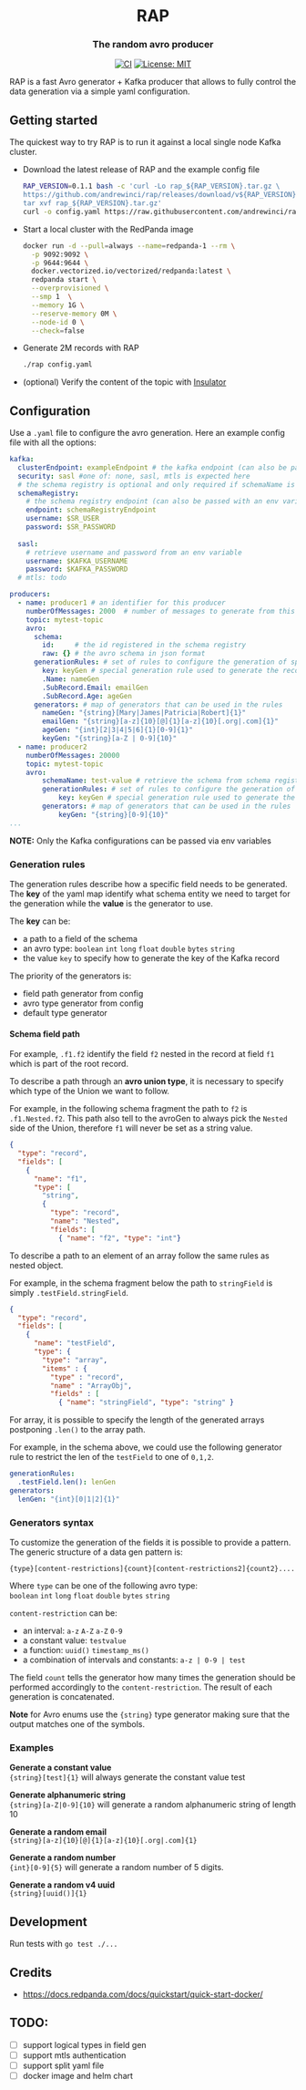 <h1 align="center">RAP</h2>
<h3 align="center">The random avro producer</h3>

<p align="center">
<a href="https://github.com/andrewinci/rap/actions"><img alt="CI" src="https://github.com/andrewinci/rap/actions/workflows/go.yml/badge.svg"></a>
<a href="https://github.com/rap/license/blob/main/LICENSE"><img alt="License: MIT" src="https://img.shields.io/badge/License-MIT-green.svg"></a>
</p>


RAP is a fast Avro generator + Kafka producer that allows to fully control the data generation via a simple yaml configuration.

## Getting started

The quickest way to try RAP is to run it against a local single node Kafka cluster.
- Download the latest release of RAP and the example config file
  ```bash
  RAP_VERSION=0.1.1 bash -c 'curl -Lo rap_${RAP_VERSION}.tar.gz \
  https://github.com/andrewinci/rap/releases/download/v${RAP_VERSION}/rap_${RAP_VERSION}_$(uname)_$(uname -m).tar.gz && \
  tar xvf rap_${RAP_VERSION}.tar.gz'
  curl -o config.yaml https://raw.githubusercontent.com/andrewinci/rap/main/example/local_cluster.yaml
  ```
- Start a local cluster with the RedPanda image
  ```bash
  docker run -d --pull=always --name=redpanda-1 --rm \
    -p 9092:9092 \
    -p 9644:9644 \
    docker.vectorized.io/vectorized/redpanda:latest \
    redpanda start \
    --overprovisioned \
    --smp 1  \
    --memory 1G \
    --reserve-memory 0M \
    --node-id 0 \
    --check=false
  ```
- Generate 2M records with RAP
  ```bash
  ./rap config.yaml
  ```
- (optional) Verify the content of the topic with [Insulator](https://github.com/andrewinci/Insulator/blob/master/Readme.md)

## Configuration
Use a `.yaml` file to configure the avro generation. Here an example config file with all the options:
```yaml
kafka:
  clusterEndpoint: exampleEndpoint # the kafka endpoint (can also be passed with an env variable like $KAFKA_ENDPOINT)
  security: sasl #one of: none, sasl, mtls is expected here
  # the schema registry is optional and only required if schemaName is used in a producer
  schemaRegistry:
    # the schema registry endpoint (can also be passed with an env variable like $SR_ENDPOINT)
    endpoint: schemaRegistryEndpoint 
    username: $SR_USER
    password: $SR_PASSWORD
    
  sasl:
    # retrieve username and password from an env variable
    username: $KAFKA_USERNAME 
    password: $KAFKA_PASSWORD
  # mtls: todo

producers:
  - name: producer1 # an identifier for this producer
    numberOfMessages: 2000  # number of messages to generate from this producer
    topic: mytest-topic
    avro:
      schema: 
        id:     # the id registered in the schema registry
        raw: {} # the avro schema in json format
      generationRules: # set of rules to configure the generation of specific fields
        key: keyGen # special generation rule used to generate the record key
        .Name: nameGen 
        .SubRecord.Email: emailGen
        .SubRecord.Age: ageGen
      generators: # map of generators that can be used in the rules 
        nameGen: "{string}[Mary|James|Patricia|Robert]{1}"
        emailGen: "{string}[a-z]{10}[@]{1}[a-z]{10}[.org|.com]{1}"
        ageGen: "{int}[2|3|4|5|6]{1}[0-9]{1}"
        keyGen: "{string}[a-Z | 0-9]{10}"
  - name: producer2
    numberOfMessages: 20000
    topic: mytest-topic
    avro:
        schemaName: test-value # retrieve the schema from schema registry
        generationRules: # set of rules to configure the generation of specific fields
            key: keyGen # special generation rule used to generate the record key
        generators: # map of generators that can be used in the rules 
            keyGen: "{string}[0-9]{10}"
...
```
**NOTE:** Only the Kafka configurations can be passed via env variables
 
### Generation rules
The generation rules describe how a specific field needs to be generated.
The **key** of the yaml map identify what schema entity we need to target for the generation while the **value** is the generator to use.

The **key** can be:
- a path to a field of the schema
- an avro type: `boolean` `int` `long` `float` `double` `bytes` `string`
- the value `key` to specify how to generate the key of the Kafka record

The priority of the generators is:
- field path generator from config
- avro type generator from config
- default type generator

#### Schema field path

For example, `.f1.f2` identify the field `f2` nested in the record at field `f1` which is part of the root record.

To describe a path through an **avro union type**, it is necessary to specify which type of the Union we want to follow.

For example, in the following schema fragment the path to `f2` is `.f1.Nested.f2`.
This path also tell to the avroGen to always pick the `Nested` side of the Union, therefore `f1` will never be 
set as a string value.

```json
{
  "type": "record",
  "fields": [
    {
      "name": "f1",
      "type": [
        "string",
        {
          "type": "record",
          "name": "Nested",
          "fields": [
            { "name": "f2", "type": "int"}
```

To describe a path to an element of an array follow the same rules as nested object.

For example, in the schema fragment below the path to  `stringField` is simply `.testField.stringField`.
```json
{
  "type": "record",
  "fields": [
    {
      "name": "testField",
      "type": {
        "type": "array",
        "items" : {
          "type" : "record",
          "name" : "ArrayObj",
          "fields" : [
            { "name": "stringField", "type": "string" }
```
For array, it is possible to specify the length of the generated arrays postponing `.len()` to the array path.  

For example, in the schema above, we could use the following generator rule to restrict the len of the `testField` to one of `0,1,2`.
```yaml
generationRules:
  .testField.len(): lenGen
generators:
  lenGen: "{int}[0|1|2]{1}"
```


### Generators syntax
To customize the generation of the fields it is possible to provide a pattern.
The generic structure of a data gen pattern is:
```
{type}[content-restrictions]{count}[content-restrictions2]{count2}....
```
Where `type` can be one of the following avro type:  
`boolean` `int` `long` `float` `double` `bytes` `string`

`content-restriction` can be:
- an interval: `a-z` `A-Z` `a-Z` `0-9`
- a constant value: `testvalue`
- a function: `uuid()` `timestamp_ms()`
- a combination of intervals and constants: `a-z | 0-9 | test`

The field `count` tells the generator how many times the generation should be performed accordingly to the `content-restriction`. The result of each generation is concatenated.

**Note** for Avro enums use the `{string}` type generator making sure that the output matches one of the symbols.

### Examples

**Generate a constant value**  
`{string}[test]{1}` will always generate the constant value test

**Generate alphanumeric string**  
`{string}[a-Z|0-9]{10}` will generate a random alphanumeric string of length 10

**Generate a random email**  
`{string}[a-z]{10}[@]{1}[a-z]{10}[.org|.com]{1}`

**Generate a random number**  
`{int}[0-9]{5}` will generate a random number of 5 digits.

**Generate a random v4 uuid**  
`{string}[uuid()]{1}`

## Development

Run tests with `go test ./...`

## Credits

- https://docs.redpanda.com/docs/quickstart/quick-start-docker/

## TODO:
- [ ] support logical types in field gen
- [ ] support mtls authentication
- [ ] support split yaml file
- [ ] docker image and helm chart